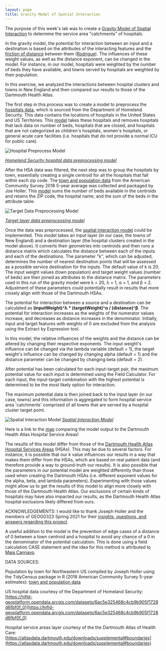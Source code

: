 ```yaml
---
layout: page
title: Gravity Model of Spatial Interaction
---
```


The purpose of this week's lab was to create a [Gravity Model of Spatial Interaction](https://transportgeography.org/contents/methods/spatial-interactions-gravity-model/) to determine the service area "catchments" of hospitals.

In the gravity model, the potential for interaction between an input and a destination is based on the attributes of the interacting features and the [friction of distance](https://transportgeography.org/contents/methods/spatial-interactions-gravity-model/spatial-interactions-distance-decay/) between them ([Rodrigue](https://transportgeography.org/contents/methods/spatial-interactions-gravity-model/)). The influences of these weight values, as well as the distance exponent, can be changed in the model. For instance, in our model, hospitals were weighted by the number of beds they have available, and towns served by hospitals are weighted by their population.

In this exercise, we analyzed the interactions between hospital clusters and towns in New England and then compared our results to those of the Dartmouth Health Atlas.

The first step in this process was to create a model to preprocess the [hospitals data](https://hifld-geoplatform.opendata.arcgis.com/datasets/6ac5e325468c4cb9b905f1728d6fbf0f_0), which is sourced from the Department of Homeland Security. This data contains the locations of hospitals in the United States and US Territories. This [model](assets/Hospital_Preprocess_Model.model3) takes these hospitals and removes hospitals that lack data on number of beds, hospitals that are closed, and hospitals that are not categorized as children's hospitals, women's hospitals, or general acute care facilities (i.e. hospitals that do not provide a normal ICU for public care).

![Hospital Preprocess Model](/assets/hospital_preprocess.png)

[*Homeland Security hospital data preprocessing model*](assets/Hospital_Preprocess_Model.model3)

After the HSA data was filtered, the next step was to group the hospitals by town, essentially creating a single centroid for all the hospitals that fall within each zip code. The [town and population data](https://gis4dev.github.io/lessons/assets/netown.gpkg) from the American Community Survey 2018 5-year average was collected and packaged by Joe Holler. This [model](assets/Preprocess_Filtered_Target_Features.model3) sums the number of beds available in the centroids and retains the ZIP code, the hospital name, and the sum of the beds in the attribute table.

![Target Data Preprocessing Model](/assets/target_model.png)

[*Target layer data preprocessing model*](assets/Preprocess_Filtered_Target_Features.model3)

Once the data was preprocessed, the [spatial interaction model](/assets/GravityModelUsingDistMatrix.model3) could be implemented. This model takes an input layer (in our case, the towns of New England) and a destination layer (the hospital clusters created in the model above). It converts their geometries into centroids and then runs a distance matrix which calculates the distance between each of the inputs and each of the destinations. The parameter "k", which can be adjusted, determines the number of nearest destination points that will be assessed as a possible service destination for the inputs. The default value of k is 20. The input weight values (town population) and target weight values (number of beds) are then joined as attributes to the distance matrix. The parameters used in this run of the gravity model were k = 20, λ = 1, α = 1, and β = 2. Adjustment of these parameters could potentially result in results that more closely align with those of the Dartmouth HSAs.

The potential for interaction between a source and a destination can be calculated as **(inputWeight)^λ * (targetWeight)^α / (distance)^β**. The potential for interaction increases as the weights of the numerator values increase, and decreases as distance increases in the denominator. Initially, input and target features with weights of 0 are excluded from the analysis using the Extract by Expression tool.

In this model, the relative influences of the weights and the distance can be altered by changing their respective exponents. The input weight's influence can be changed via the lambda variable (default = 1), the target weight's influence can be changed by changing alpha (default = 1) and the distance parameter can be changed by changing beta (default = 2).

After potential has been calculated for each input-target pair, the maximum potential value for each input is determined using the Field Calculator. For each input, the input-target combination with the highest potential is determined to be the most likely option for interaction.

The maximum potential data is then joined back to the input layer (in our case, towns) and this information is aggregated to form hospital service area 'catchments' comprised of all towns that are served by a hospital cluster target point.

![Spatial Interaction Model](/assets/GravityModel3.png)
[*Spatial Interaction Model*](/assets/GravityModelUsingDistMatrix.model3)

Here is a link to the [map](assets/) comparing the model output to the Dartmouth Health Atlas Hospital Service Areas!

The results of this model differ from those of the [Dartmouth Health Atlas Hospital Services Areas](https://atlasdata.dartmouth.edu/downloads/supplemental#boundaries) (HSAs). This may be due to several factors. For instance, it is possible that our k value influences our results in a way that makes them differ from the HSAs, which are based on real patient data (and therefore provide a way to ground-truth our results). It is also possible that the parameters in our potential model are weighted differently than those used when creating the Dartmouth HSAs (i.e. different exponent values for the alpha, beta, and lambda parameters). Experimenting with those values might allow us to get the results of this model to align more closely with those of the Dartmouth Health Atlas. Our exclusions of certain kinds of hospitals may have also impacted our results, as the Dartmouth Health Atlas hospital exclusions likely differed from ours.

ACKNOWLEDGEMENTS: I would like to thank Joseph Holler and the members of GEOG0323 Spring 2021 for their [insights, questions, and answers regarding this project](https://github.com/GIS4DEV/GIS4DEV.github.io/issues).

A useful addition to the model is the prevention of edge cases of a distance of 0 between a town centroid and a hospital to avoid any chance of a 0 in the denominator of the potential calculation. This is done using a field calculation CASE statement and the idea for this method is attributed to [Maja Cannavo](https://majacannavo.github.io/geog323/portfolio/gravity/gravity.html).


DATA SOURCES:

Population by town for Northeastern US compiled by Joseph Holler using the TidyCensus package in R (2018 American Community Survey 5-year estimates): [town and population data](https://gis4dev.github.io/lessons/assets/netown.gpkg)

US hospital data courtesy of the Department of Homeland Security: [https://hifld-geoplatform.opendata.arcgis.com/datasets/6ac5e325468c4cb9b905f1728d6fbf0f_0](https://hifld-geoplatform.opendata.arcgis.com/datasets/6ac5e325468c4cb9b905f1728d6fbf0f_0)

Hospital service areas layer courtesy of the the Dartmouth Atlas of Health Care:[https://atlasdata.dartmouth.edu/downloads/supplemental#boundaries](https://atlasdata.dartmouth.edu/downloads/supplemental#boundaries)

